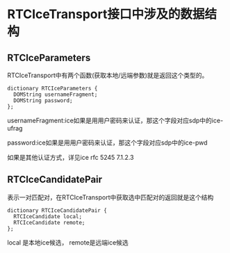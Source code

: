 # RTCIceTransport接口中涉及的数据结构

## RTCIceParameters

RTCIceTransport中有两个函数(获取本地/远端参数)就是返回这个类型的。

    dictionary RTCIceParameters {
      DOMString usernameFragment;
      DOMString password;
    };

usernameFragment:ice如果是用用户密码来认证，那这个字段对应sdp中的ice-ufrag

password:ice如果是用用户密码来认证，那这个字段对应sdp中的ice-pwd

如果是其他认证方式，详见ice rfc 5245 7.1.2.3

## RTCIceCandidatePair

表示一对匹配对，在RTCIceTransport中获取选中匹配对的返回就是这个结构

    dictionary RTCIceCandidatePair {
      RTCIceCandidate local;
      RTCIceCandidate remote;
    };

local 是本地ice候选， remote是远端ice候选
